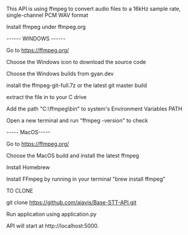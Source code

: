 This API is using ffmpeg to convert audio files to a 16kHz sample rate, single-channel PCM WAV format

Install ffmpeg under ffmpeg.org

------ WINDOWS ------

Go to https://ffmpeg.org/

Choose the Windows icon to download the source code

Choose the Windows builds from gyan.dev

install the ffmpeg-git-full.7z or the latest git master build

extract the file in to your C drive

Add the path "C:\ffmpeg\bin" to system's Environment Variables PATH

Open a new terminal and run "ffmpeg -version" to check

----- MacOS-----

Go to https://ffmpeg.org/

Choose the MacOS build and install the latest ffmpeg

Install Homebrew 

Install FFmpeg by running in your terminal "brew install ffmpeg"


TO CLONE

git clone https://github.com/ajavis/Base-STT-API.git

Run application using application.py

API will start at  http://localhost:5000.





